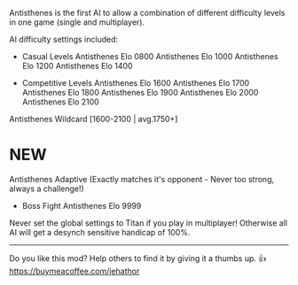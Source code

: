Antisthenes is the first AI to allow a combination of different
difficulty levels in one game (single and multiplayer).

AI difficulty settings included:

- Casual Levels
Antisthenes Elo 0800
Antisthenes Elo 1000
Antisthenes Elo 1200
Antisthenes Elo 1400

- Competitive Levels
Antisthenes Elo 1600
Antisthenes Elo 1700
Antisthenes Elo 1800
Antisthenes Elo 1900
Antisthenes Elo 2000
Antisthenes Elo 2100

Antisthenes Wildcard  [1600-2100 | avg.1750+]

# NEW
Antisthenes Adaptive  (Exactly matches it's opponent - Never too strong, always a challenge!)

- Boss Fight
Antisthenes Elo 9999

Never set the global settings to Titan if you play in multiplayer!
Otherwise all AI will get a desynch sensitive handicap of 100%.

-----------------------------------------------------------
Do you like this mod? Help others to find it by giving it a thumbs up. 👍
https://buymeacoffee.com/jehathor
